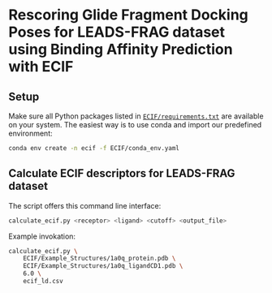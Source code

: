 # Rescoring Glide Fragment Docking Poses for LEADS-FRAG dataset using Binding Affinity Prediction with ECIF

## Setup

Make sure all Python packages listed in [`ECIF/requirements.txt`](./ECIF/requirements.txt) are available on your system. The easiest way is to use conda and import our predefined environment:

```bash
conda env create -n ecif -f ECIF/conda_env.yaml
```

## Calculate ECIF descriptors for LEADS-FRAG dataset

The script offers this command line interface:

```bash
calculate_ecif.py <receptor> <ligand> <cutoff> <output_file>
```

Example invokation:

```bash
calculate_ecif.py \
    ECIF/Example_Structures/1a0q_protein.pdb \
    ECIF/Example_Structures/1a0q_ligandCD1.pdb \
    6.0 \
    ecif_ld.csv
```
